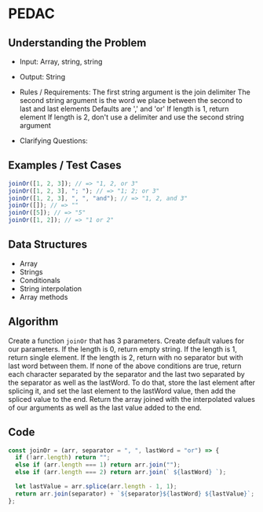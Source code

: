 # PEDAC

## Understanding the Problem

- Input:
  Array, string, string

- Output:
  String

- Rules / Requirements:
  The first string argument is the join delimiter
  The second string argument is the word we place between the second to last and last elements
  Defaults are ',' and 'or'
  If length is 1, return element
  If length is 2, don't use a delimiter and use the second string argument

- Clarifying Questions:

## Examples / Test Cases

```js
joinOr([1, 2, 3]); // => "1, 2, or 3"
joinOr([1, 2, 3], "; "); // => "1; 2; or 3"
joinOr([1, 2, 3], ", ", "and"); // => "1, 2, and 3"
joinOr([]); // => ""
joinOr([5]); // => "5"
joinOr([1, 2]); // => "1 or 2"
```

## Data Structures

- Array
- Strings
- Conditionals
- String interpolation
- Array methods

## Algorithm

Create a function `joinOr` that has 3 parameters.
Create default values for our parameters.
If the length is 0, return empty string.
If the length is 1, return single element.
If the length is 2, return with no separator but with last word between them.
If none of the above conditions are true, return each character separated by the separator and the last two separated by
the separator as well as the lastWord.
To do that, store the last element after splicing it, and set the last element to the lastWord value, then add the spliced value to the end.
Return the array joined with the interpolated values of our arguments as well as the last value added to the end.

## Code

```js
const joinOr = (arr, separator = ", ", lastWord = "or") => {
  if (!arr.length) return "";
  else if (arr.length === 1) return arr.join("");
  else if (arr.length === 2) return arr.join(` ${lastWord} `);

  let lastValue = arr.splice(arr.length - 1, 1);
  return arr.join(separator) + `${separator}${lastWord} ${lastValue}`;
};
```

